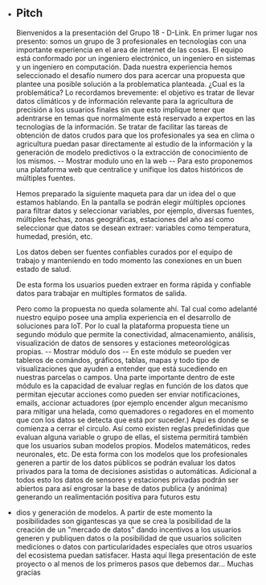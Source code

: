 - ## Pitch
  Bienvenidos a la presentación del Grupo 18  - D-Link. 
  En primer lugar nos presento: somos un grupo de 3 profesionales en tecnologías con una importante experiencia en el area de internet de las cosas.
  El equipo está conformado por un ingeniero electrónico, un ingeniero en sistemas y un ingeniero en computación.
  Dada nuestra experiencia hemos seleccionado el desafío numero dos para acercar una propuesta que plantee una posible solución a la problematica planteada.
  ¿Cual es la problemática? Lo recordamos brevemente: el objetivo es tratar de llevar datos climáticos y de información relevante para la agricultura de precisión a los usuarios finales sin que esto implique tener que adentrarse en temas que normalmente está reservado a expertos en las tecnologías de la información. Se tratar de facilitar las tareas de obtención de datos crudos para que los profesionales ya sea en clima o agricultura puedan pasar directamente al estudio de la información y la generación de modelo predictivos o la extracción de conocimiento de los mismos.
  -- Mostrar modulo uno en la web --
  Para esto proponemos una plataforma web que centralice y unifique los datos históricos de múltiples fuentes.
  
  Hemos preparado la siguiente maqueta para dar un idea del o que estamos hablando. En la pantalla se podrán elegir múltiples opciones para filtrar datos y seleccionar variables, por ejemplo, diversas fuentes, múltiples fechas, zonas geográficas, estaciones del año así como seleccionar que datos se desean extraer: variables como temperatura, humedad, presión, etc.
  
  Los datos deben ser fuentes confiables curados por el equipo de trabajo y manteniendo en todo momento las conexiones en un buen estado de salud.
  
  De esta forma los usuarios pueden extraer en forma rápida y confiable datos para trabajar en multiples formatos de salida.
  
  Pero como la propuesta no queda solamente ahí. Tal cual como adelanté nuestro equipo posee una amplia experiencia en el desarrollo de soluciones para IoT. Por lo cual la plataforma propuesta tiene un segundo módulo que permite la conectividad, almacenamiento, análisis, visualización de datos de sensores y estaciones meteorológicas propias.
  -- Mostrar módulo dos --
  En este módulo se pueden ver tableros de comándos, gráficos, tablas, mapas y todo tipo de visualizaciones que ayuden a entender que está sucediendo en nuestras parcelas o campos.
  Una parte importante dentro de este módulo es la capacidad de evaluar reglas en función de los datos que permitan ejecutar acciones como pueden ser enviar notificaciones, emails, accionar actuadores (por ejemplo encender algun mecanismo para mitigar una helada, como quemadores o regadores en el momento que con los datos se detecta que está por suceder.)
  Aquí es donde se comienza a cerrar el circulo. Así como existen reglas predefinidas que evaluan alguna variable o grupo de ellas, el sistema permitirá también que los usuarios suban modelos propios. Modelos matemáticos, redes neuronales, etc.
  De esta forma con los modelos que los profesionales generen a partir de los datos públicos se podrán evaluar los datos privados para la toma de decisiones asistidas o automáticas.
  Adicional a todos esto los datos de sensores y estaciones privadas podrán ser abiertos para así engrosar la base de datos publica (y anónima) generando un realimentación positiva para futuros estu
- dios y generación de modelos.
  A partir de este momento la posibilidades son gigantescas ya que se crea la posibilidad de la creación de un "mercado de datos" dando incentivos a los usuarios generen y publiquen datos o la posibilidad de que usuarios soliciten mediciones o datos con particularidades especiales que otros usuarios del ecosistema puedan satisfacer.
  Hasta aquí llega presentación de este proyecto o al menos de los primeros pasos que debemos dar...
  Muchas gracias